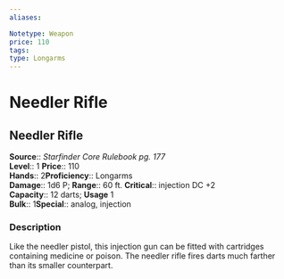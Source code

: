 ```yaml
---
aliases: 

Notetype: Weapon
price: 110
tags: 
type: Longarms
---
```


# Needler Rifle

## Needler Rifle

**Source**:: _Starfinder Core Rulebook pg. 177_  
**Level**:: 1
**Price**:: 110  
**Hands**:: 2**Proficiency**:: Longarms  
**Damage**:: 1d6 P; 
**Range**:: 60 ft.
**Critical**:: injection DC +2  
**Capacity**:: 12 darts; **Usage** 1  
**Bulk**:: 1**Special**:: analog, injection

### Description

Like the needler pistol, this injection gun can be fitted with cartridges containing medicine or poison. The needler rifle fires darts much farther than its smaller counterpart.
